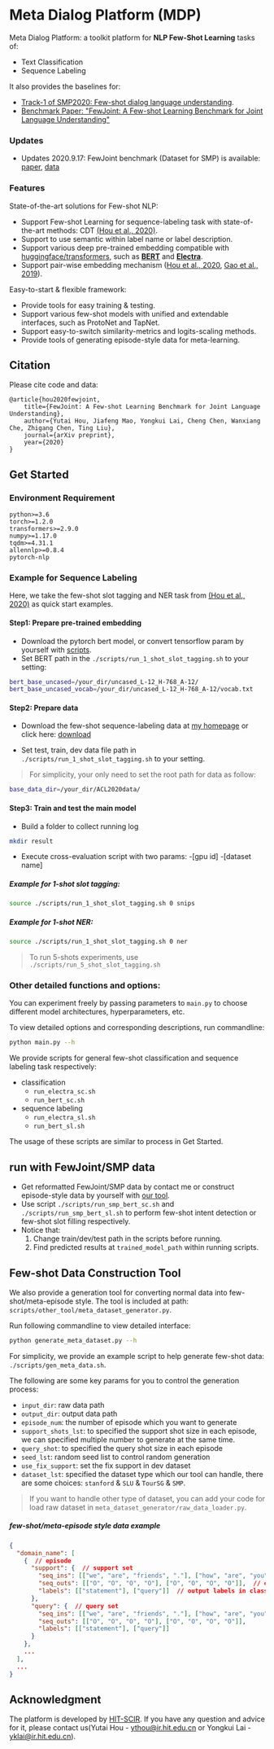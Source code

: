 # Meta Dialog Platform (MDP)

Meta Dialog Platform: a toolkit platform for **NLP Few-Shot Learning** tasks of:
- Text Classification
- Sequence Labeling

It also provides the baselines for:
- [Track-1 of SMP2020: Few-shot dialog language understanding](https://smp2020.aconf.cn/smp.html#3).
- [Benchmark Paper: "FewJoint: A Few-shot Learning Benchmark for Joint Language Understanding"]("https://arxiv.org/abs/2009.08138")

### Updates

- Updates 2020.9.17: FewJoint benchmark (Dataset for SMP) is available: [paper](https://arxiv.org/abs/2009.08138), [data](https://atmahou.github.io/attachments/FewJoint.zip)

### Features
State-of-the-art solutions for Few-shot NLP:
-  Support Few-shot Learning for sequence-labeling task with state-of-the-art methods: CDT [(Hou et al., 2020)](https://arxiv.org/abs/2006.05702).
-  Support to use semantic within label name or label description. 
-  Support various deep pre-trained embedding compatible with [huggingface/transformers](https://github.com/huggingface/transformers), such as **[BERT](https://arxiv.org/abs/1810.04805)** and **[Electra](https://openreview.net/forum?id=r1xMH1BtvB)**.
-  Support pair-wise embedding mechanism ([Hou et al., 2020](https://arxiv.org/abs/2006.05702), [Gao et al., 2019](https://www.aclweb.org/anthology/D19-1649)).


Easy-to-start & flexible framework:
-  Provide tools for easy training & testing.
-  Support various few-shot models with unified and extendable interfaces, such as ProtoNet and TapNet.
-  Support easy-to-switch similarity-metrics and logits-scaling methods.
-  Provide tools of generating episode-style data for meta-learning.

## Citation
Please cite code and data:
```
@article{hou2020fewjoint,
	title={FewJoint: A Few-shot Learning Benchmark for Joint Language Understanding},
	author={Yutai Hou, Jiafeng Mao, Yongkui Lai, Cheng Chen, Wanxiang Che, Zhigang Chen, Ting Liu},
	journal={arXiv preprint},
	year={2020}
}
```


## Get Started

### Environment Requirement
```
python>=3.6
torch>=1.2.0
transformers>=2.9.0
numpy>=1.17.0
tqdm>=4.31.1
allennlp>=0.8.4
pytorch-nlp
```

### Example for Sequence Labeling
Here, we take the few-shot slot tagging and NER task from [(Hou et al., 2020)](https://arxiv.org/abs/2006.05702) as quick start examples.

#### Step1: Prepare pre-trained embedding
- Download the pytorch bert model, or convert tensorflow param by yourself with [scripts](https://github.com/huggingface/transformers/blob/master/src/transformers/convert_bert_original_tf_checkpoint_to_pytorch.py).
- Set BERT path in the `./scripts/run_1_shot_slot_tagging.sh` to your setting:
```bash
bert_base_uncased=/your_dir/uncased_L-12_H-768_A-12/
bert_base_uncased_vocab=/your_dir/uncased_L-12_H-768_A-12/vocab.txt
```

#### Step2: Prepare data
- Download the few-shot sequence-labeling data at [my homepage](https://atmahou.github.io/) or click here: [download](https://atmahou.github.io/attachments/ACL2020data.zip)

- Set test, train, dev data file path in `./scripts/run_1_shot_slot_tagging.sh` to your setting.
  
> For simplicity, your only need to set the root path for data as follow:
```bash
base_data_dir=/your_dir/ACL2020data/
```

#### Step3: Train and test the main model
- Build a folder to collect running log
```bash
mkdir result
```

- Execute cross-evaluation script with two params: -[gpu id] -[dataset name]

##### Example for 1-shot slot tagging:
```bash
source ./scripts/run_1_shot_slot_tagging.sh 0 snips
```  

##### Example for 1-shot NER:
```bash
source ./scripts/run_1_shot_slot_tagging.sh 0 ner
```

> To run 5-shots experiments, use `./scripts/run_5_shot_slot_tagging.sh`

### Other detailed functions and options:
You can experiment freely by passing parameters to `main.py` to choose different model architectures, hyperparameters, etc.

To view detailed options and corresponding descriptions, run commandline: 
```bash
python main.py --h
```

We provide scripts for general few-shot classification and sequence labeling task respectively:

- classification
    - `run_electra_sc.sh`
    - `run_bert_sc.sh`
- sequence labeling
    - `run_electra_sl.sh`
    - `run_bert_sl.sh`

The usage of these scripts are similar to process in Get Started.


## run with FewJoint/SMP data
- Get reformatted FewJoint/SMP data by contact me or construct episode-style data by yourself with [our tool](https://github.com/AtmaHou/MetaDialog#few-shot-data-construction-tool).
- Use script `./scripts/run_smp_bert_sc.sh` and `./scripts/run_smp_bert_sl.sh` to perform few-shot intent detection or few-shot slot filling respectively.
- Notice that: 
    1. Change train/dev/test path in the scripts before running. 
    2. Find predicted results at `trained_model_path` within running scripts.


## Few-shot Data Construction Tool
We also provide a generation tool for converting normal data into few-shot/meta-episode style. 
The tool is included at path: `scripts/other_tool/meta_dataset_generator.py`. 

Run following commandline to view detailed interface:
```bash
python generate_meta_dataset.py --h
```

For simplicity, we provide an example script to help generate few-shot data: `./scripts/gen_meta_data.sh`.

The following are some key params for you to control the generation process:
- `input_dir`: raw data path
- `output_dir`: output data path
- `episode_num`: the number of episode which you want to generate
- `support_shots_lst`: to specified the support shot size in each episode, we can specified multiple number to generate at the same time.
- `query_shot`: to specified the query shot size in each episode
- `seed_lst`: random seed list to control random generation
- `use_fix_support`:  set the fix support in dev dataset
- `dataset_lst`: specified the dataset type which our tool can handle, there are some choices: `stanford` & `SLU` & `TourSG` & `SMP`. 

> If you want to handle other type of dataset, 
> you can add your code for load raw dataset in `meta_dataset_generator/raw_data_loader.py`.


##### few-shot/meta-episode style data example

```json
{
  "domain_name": [
    {  // episode
      "support": {  // support set
        "seq_ins": [["we", "are", "friends", "."], ["how", "are", "you", "?"]],  // input sequence
        "seq_outs": [["O", "O", "O", "O"], ["O", "O", "O", "O"]],  // output sequence in sequence labeling task
        "labels": [["statement"], ["query"]]  // output labels in classification task
      },
      "query": {  // query set
        "seq_ins": [["we", "are", "friends", "."], ["how", "are", "you", "?"]],
        "seq_outs": [["O", "O", "O", "O"], ["O", "O", "O", "O"]],
        "labels": [["statement"], ["query"]]
      }
    },
    ...
  ],
  ...
}

```



## Acknowledgment

The platform is developed by [HIT-SCIR](http://ir.hit.edu.cn/). If you have any question and advice for it, please contact us(Yutai Hou - [ythou@ir.hit.edu.cn]() or Yongkui Lai - [yklai@ir.hit.edu.cn]()).
